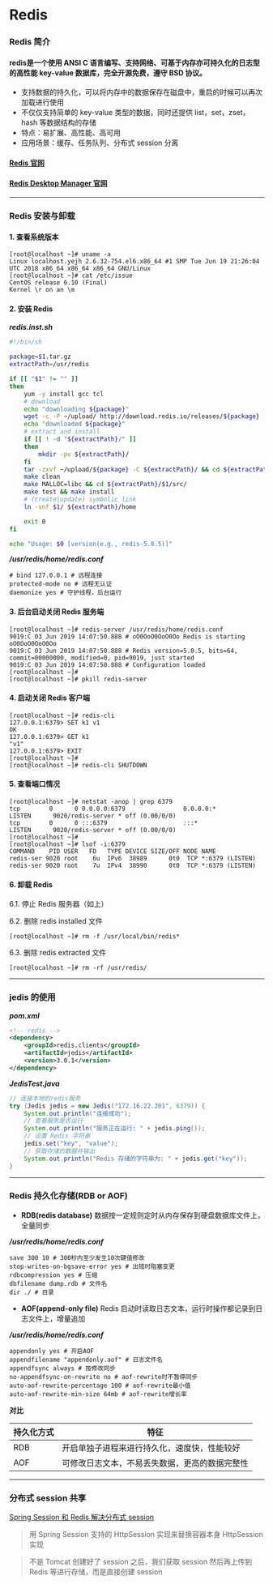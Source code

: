 # Redis

### Redis 简介

#### redis是一个使用 ANSI C 语言编写、支持网络、可基于内存亦可持久化的日志型的高性能 key-value 数据库，完全开源免费，遵守 BSD 协议。
- 支持数据的持久化，可以将内存中的数据保存在磁盘中，重启的时候可以再次加载进行使用
- 不仅仅支持简单的 key-value 类型的数据，同时还提供 list，set，zset，hash 等数据结构的存储
- 特点：易扩展、高性能、高可用
- 应用场景：缓存、任务队列、分布式 session 分离

#### [Redis 官网](https://redis.io/)

#### [Redis Desktop Manager 官网](https://redisdesktop.com/)

***

### Redis 安装与卸载

#### 1. 查看系统版本
```
[root@localhost ~]# uname -a
Linux localhost.yejh 2.6.32-754.el6.x86_64 #1 SMP Tue Jun 19 21:26:04 UTC 2018 x86_64 x86_64 x86_64 GNU/Linux
[root@localhost ~]# cat /etc/issue
CentOS release 6.10 (Final)
Kernel \r on an \m

```

#### 2. 安装 Redis
***redis.inst.sh***
```sh
#!/bin/sh

package=$1.tar.gz
extractPath=/usr/redis

if [[ "$1" != "" ]]
then
    yum -y install gcc tcl
    # download
    echo "downloading ${package}"
    wget -c -P ~/upload/ http://download.redis.io/releases/${package}
    echo "downloaded ${package}"
    # extract and install
    if [[ ! -d "${extractPath}/" ]]
    then
        mkdir -pv ${extractPath}/
    fi
    tar -zxvf ~/upload/${package} -C ${extractPath}/ && cd ${extractPath}/$1/
    make clean
    make MALLOC=libc && cd ${extractPath}/$1/src/
    make test && make install
    # (create|update) symbolic link
    ln -snf $1/ ${extractPath}/home

    exit 0
fi

echo "Usage: $0 [version(e.g., redis-5.0.5)]"
```

***/usr/redis/home/redis.conf***
```properties
# bind 127.0.0.1 # 远程连接
protected-mode no # 远程无认证
daemonize yes # 守护线程，后台运行
```

#### 3. 后台启动关闭 Redis 服务端
```
[root@localhost ~]# redis-server /usr/redis/home/redis.conf
9019:C 03 Jun 2019 14:07:50.888 # oO0OoO0OoO0Oo Redis is starting oO0OoO0OoO0Oo
9019:C 03 Jun 2019 14:07:50.888 # Redis version=5.0.5, bits=64, commit=00000000, modified=0, pid=9019, just started
9019:C 03 Jun 2019 14:07:50.888 # Configuration loaded
[root@localhost ~]# 
[root@localhost ~]# pkill redis-server
```

#### 4. 启动关闭 Redis 客户端
```
[root@localhost ~]# redis-cli
127.0.0.1:6379> SET k1 v1
OK
127.0.0.1:6379> GET k1
"v1"
127.0.0.1:6379> EXIT
[root@localhost ~]# 
[root@localhost ~]# redis-cli SHUTDOWN
```

#### 5. 查看端口情况
```
[root@localhost ~]# netstat -anop | grep 6379
tcp        0      0 0.0.0.0:6379                0.0.0.0:*                   LISTEN      9020/redis-server * off (0.00/0/0)
tcp        0      0 :::6379                     :::*                        LISTEN      9020/redis-server * off (0.00/0/0)
[root@localhost ~]# 
[root@localhost ~]# lsof -i:6379
COMMAND    PID USER   FD   TYPE DEVICE SIZE/OFF NODE NAME
redis-ser 9020 root    6u  IPv6  38989      0t0  TCP *:6379 (LISTEN)
redis-ser 9020 root    7u  IPv4  38990      0t0  TCP *:6379 (LISTEN)
```

#### 6. 卸载 Redis
6.1. 停止 Redis 服务器（如上）

6.2. 删除 redis installed 文件
```
[root@localhost ~]# rm -f /usr/local/bin/redis*
```

6.3. 删除 redis extracted 文件
```
[root@localhost ~]# rm -rf /usr/redis/
```

***

### jedis 的使用
***pom.xml***
```xml
<!-- redis -->
<dependency>
    <groupId>redis.clients</groupId>
    <artifactId>jedis</artifactId>
    <version>3.0.1</version>
</dependency>
```
***JedisTest.java***
```java
// 连接本地的redis服务
try (Jedis jedis = new Jedis("172.16.22.201", 6379)) {
    System.out.println("连接成功");
    // 查看服务是否运行
    System.out.println("服务正在运行: " + jedis.ping());
    // 设置 Redis 字符串
    jedis.set("key", "value");
    // 获取存储的数据并输出
    System.out.println("Redis 存储的字符串为: " + jedis.get("key"));
}
```

***

### Redis 持久化存储(RDB or AOF)
- **RDB(redis database)**
数据按一定规则定时从内存保存到硬盘数据库文件上，全量同步

***/usr/redis/home/redis.conf***
```properties
save 300 10 # 300秒内至少发生10次键值修改
stop-writes-on-bgsave-error yes # 出错时阻塞变更
rdbcompression yes # 压缩
dbfilename dump.rdb # 文件名
dir ./ # 目录
```

- **AOF(append-only file)**
Redis 启动时读取日志文本，运行时操作都记录到日志文件上，增量追加

***/usr/redis/home/redis.conf***
```properties
appendonly yes # 开启AOF
appendfilename "appendonly.aof" # 日志文件名
appendfsync always # 按修改同步
no-appendfsync-on-rewrite no # aof-rewrite时不暂停同步
auto-aof-rewrite-percentage 100 # aof-rewrite最小值
auto-aof-rewrite-min-size 64mb # aof-rewrite增长率
```

**对比**

| 持久化方式 | 特征 |
|-----|-----|
| RDB | 开启单独子进程来进行持久化，速度快，性能较好 |
| AOF | 可修改日志文本，不易丢失数据，更高的数据完整性 |

***

### 分布式 session 共享
[ Spring Session 和 Redis 解决分布式 session ](https://blog.csdn.net/xlgen157387/article/details/57406162)
> 用 Spring Session 支持的 HttpSession 实现来替换容器本身 HttpSession 实现

> 不是 Tomcat 创建好了 session 之后，我们获取 session 然后再上传到 Redis 等进行存储，而是直接创建 session